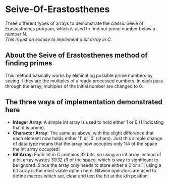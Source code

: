 # Seive-Of-Erastosthenes
Three different types of arrays to demonstrate the classic Seive of Erastosthenes program, which is used to find out prime number below a number N.
<br>
_This is just an excuse to implement a bit array in C._

## About the Seive of Erastosthenes method of finding primes
This method basically works by eliminating possible prime numbers by seeing if they are the multiples of already processed numbers. In each pass through the array, multiples of the initial number are changed to 0.

## The three ways of implementation demonstrated here
- **Integer Array**: A simple int array is used to hold either 1 or 0 (1 indicating that it is prime).
- **Character Array**: The same as above, with the slight difference that each element now holds either '1' or '0' (chars). Just this simple change of data type means that the array now occupies only 1/4 of the space the int array occupied!
- **Bit Array**: Each int in C contains 32 bits, so using an int array instead of a bit array wastes _31/32 (!)_ of the space, which is way to significant to be ignored. Since the array only needs to store either a 0 or a 1, using a bit array is the most viable option here. Bitwise operators are used to define macros which set, clear and test the bit at the kth position.
